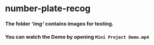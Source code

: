 # number-plate-recog

### The folder _'img'_ contains images for testing.
### You can watch the **Demo** by opening `Mini Project Demo.mp4`